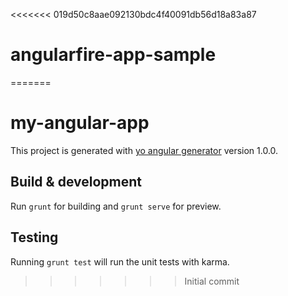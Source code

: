 <<<<<<< 019d50c8aae092130bdc4f40091db56d18a83a87
# angularfire-app-sample
=======
# my-angular-app

This project is generated with [yo angular generator](https://github.com/yeoman/generator-angular)
version 1.0.0.

## Build & development

Run `grunt` for building and `grunt serve` for preview.

## Testing

Running `grunt test` will run the unit tests with karma.
>>>>>>> Initial commit

